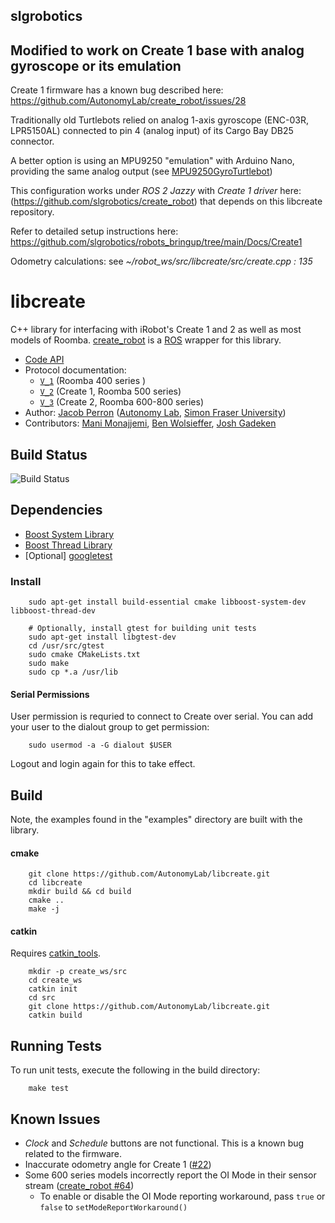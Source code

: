 ## slgrobotics ##
## Modified to work on Create 1 base with analog gyroscope or its emulation ##

Create 1 firmware has a known bug described here: https://github.com/AutonomyLab/create_robot/issues/28

Traditionally old Turtlebots relied on analog 1-axis gyroscope (ENC-03R, LPR5150AL) connected to pin 4 (analog input) of its Cargo Bay DB25 connector.

A better option is using an MPU9250 "emulation" with Arduino Nano, providing the same analog output (see [MPU9250GyroTurtlebot](https://github.com/slgrobotics/Misc/tree/master/Arduino/Sketchbook/MPU9250GyroTurtlebot))

This configuration works under _ROS 2 Jazzy_ with _Create 1 driver_ here:  (https://github.com/slgrobotics/create_robot) that depends on this libcreate repository.  

Refer to detailed setup instructions here: https://github.com/slgrobotics/robots_bringup/tree/main/Docs/Create1

Odometry calculations: see *~/robot_ws/src/libcreate/src/create.cpp : 135*

# libcreate #

C++ library for interfacing with iRobot's Create 1 and 2 as well as most models of Roomba. [create_robot](http://wiki.ros.org/create_robot) is a [ROS](http://www.ros.org/) wrapper for this library.

* [Code API](http://docs.ros.org/noetic/api/libcreate/html/index.html)
* Protocol documentation:
  - [`V_1`](https://drive.google.com/file/d/0B9O4b91VYXMdUHlqNklDU09NU0k/view?usp=sharing&resourcekey=0-KxMpRPBMsGAj7eSYC_9ewA) (Roomba 400 series )
  - [`V_2`](https://drive.google.com/file/d/0B9O4b91VYXMdMmFPMVNDUEZ6d0U/view?usp=sharing&resourcekey=0-bqKH8xhtWdYtTik_LLWo9Q) (Create 1, Roomba 500 series)
  - [`V_3`](https://drive.google.com/file/d/0B9O4b91VYXMdSVk4amw1N09mQ3c/view?usp=sharing&resourcekey=0-rKvug2IzC7nj4zV31EJtww) (Create 2, Roomba 600-800 series)
* Author: [Jacob Perron](http://jacobperron.ca) ([Autonomy Lab](http://autonomylab.org), [Simon Fraser University](http://www.sfu.ca))
* Contributors: [Mani Monajjemi](http:mani.im), [Ben Wolsieffer](https://github.com/lopsided98), [Josh Gadeken](https://github.com/process1183)

## Build Status ##

![Build Status](https://github.com/AutonomyLab/libcreate/workflows/Build%20and%20test/badge.svg)

## Dependencies ##

* [Boost System Library](http://www.boost.org/doc/libs/1_59_0/libs/system/doc/index.html)
* [Boost Thread Library](http://www.boost.org/doc/libs/1_59_0/doc/html/thread.html)
* [Optional] [googletest](https://github.com/google/googletest)

### Install ###

        sudo apt-get install build-essential cmake libboost-system-dev libboost-thread-dev

        # Optionally, install gtest for building unit tests
        sudo apt-get install libgtest-dev
        cd /usr/src/gtest
        sudo cmake CMakeLists.txt
        sudo make
        sudo cp *.a /usr/lib

#### Serial Permissions ####

User permission is requried to connect to Create over serial. You can add your user to the dialout group to get permission:

        sudo usermod -a -G dialout $USER

Logout and login again for this to take effect.

## Build ##

Note, the examples found in the "examples" directory are built with the library.

#### cmake ####

        git clone https://github.com/AutonomyLab/libcreate.git
        cd libcreate
        mkdir build && cd build
        cmake ..
        make -j

#### catkin ####

Requires [catkin_tools](https://catkin-tools.readthedocs.io/en/latest/).

        mkdir -p create_ws/src
        cd create_ws
        catkin init
        cd src
        git clone https://github.com/AutonomyLab/libcreate.git
        catkin build

## Running Tests ##

To run unit tests, execute the following in the build directory:

        make test

## Known Issues ##

* _Clock_ and _Schedule_ buttons are not functional. This is a known bug related to the firmware.
* Inaccurate odometry angle for Create 1 ([#22](https://github.com/AutonomyLab/libcreate/issues/22))
* Some 600 series models incorrectly report the OI Mode in their sensor stream ([create_robot #64](https://github.com/AutonomyLab/create_robot/issues/64))
  - To enable or disable the OI Mode reporting workaround, pass `true` or `false` to `setModeReportWorkaround()`
